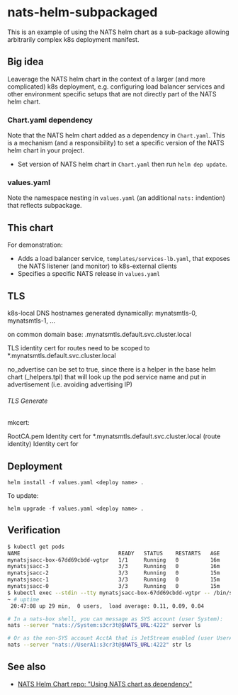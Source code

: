 # nats-helm-subpackaged

This is an example of using the NATS helm chart as a sub-package allowing arbitrarily complex k8s deployment manifest.

## Big idea

Leaverage the NATS helm chart in the context of a larger (and more complicated) k8s deployment,
e.g. configuring load balancer services and other environment specific setups that are not directly
part of the NATS helm chart.

### Chart.yaml dependency

Note that the NATS helm chart added as a dependency in `Chart.yaml`. This is a mechanism (and a responsibility) to
set a specific version of the NATS helm chart in your project.

- Set version of NATS helm chart in `Chart.yaml` then run `helm dep update`.

### values.yaml

Note the namespace nesting in `values.yaml` (an additional `nats:` indention) that reflects subpackage.

## This chart

For demonstration:

- Adds a load balancer service, `templates/services-lb.yaml`, that exposes the NATS listener (and monitor)
to k8s-external clients
- Specifies a specific NATS release in `values.yaml`

## TLS

k8s-local DNS hostnames generated dynamically:
mynatsmtls-0, mynatsmtls-1, ...

on common domain base:
<host>.mynatsmtls.default.svc.cluster.local

TLS identity cert for routes need to be scoped to *.mynatsmtls.default.svc.cluster.local

no_advertise can be set to true, since there is a helper in the base helm chart (_helpers.tpl) that will look up the pod
service name and put in advertisement (i.e. avoiding advertising IP)

###### TLS Generate

mkcert:

RootCA.pem
Identity cert for *.mynatsmtls.default.svc.cluster.local (route identity)
Identity cert for 

## Deployment

`helm install -f values.yaml <deploy name> .`

To update:

`helm upgrade -f values.yaml <deploy name> .`

## Verification

```bash
$ kubectl get pods
NAME                               READY   STATUS    RESTARTS   AGE
mynatsjsacc-box-67dd69cbdd-vgtpr   1/1     Running   0          16m
mynatsjsacc-3                      3/3     Running   0          16m
mynatsjsacc-2                      3/3     Running   0          15m
mynatsjsacc-1                      3/3     Running   0          15m
mynatsjsacc-0                      3/3     Running   0          15m
$ kubectl exec --stdin --tty mynatsjsacc-box-67dd69cbdd-vgtpr -- /bin/sh
~ # uptime
 20:47:08 up 29 min,  0 users,  load average: 0.11, 0.09, 0.04
```

```bash
# In a nats-box shell, you can message as SYS account (user System):
nats --server "nats://System:s3cr3t@$NATS_URL:4222" server ls

# Or as the non-SYS account AcctA that is JetStream enabled (user UserA1):
nats --server "nats://UserA1:s3cr3t@$NATS_URL:4222" str ls
```

## See also

- [NATS Helm Chart repo: "Using NATS chart as dependency"](https://github.com/nats-io/k8s/tree/main/helm/charts/nats)